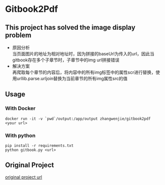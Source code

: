 <!--
 * @Author: robert zhang <robertzhangwenjie@gmail.com>
 * @Date: 2022-11-12 12:05:59
 * @LastEditTime: 2022-11-13 12:19:37
 * @LastEditors: robert zhang
 * @Description: 
-->
# Gitbook2Pdf 
## This project has solved the image display problem   
- 原因分析  
  当页面图片的地址为相对地址时，因为拼接的baseUrl为传入的url，因此当gitbook存在多个子章节时，子章节中的img url拼接错误  
- 解决方案  
  再爬取每个章节的内容后，将内容中的所有img标签中的属性scr进行替换，使用urllib.parse.urljoin替换为当前章节的所有img属性src的值


## Usage 
### With Docker
```shell
docker run -it -v `pwd`/output:/app/output zhangwenjie/gitbook2pdf <your url>
```

### With python
```shell
pip install -r requirements.txt
python gitbook.py <url>
```

## Original Project
[original project url](https://github.com/fuergaosi233/gitbook2pdf)